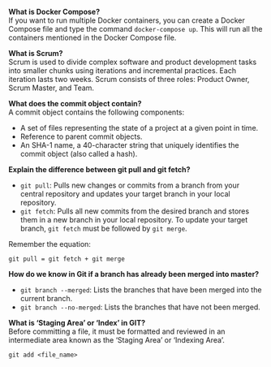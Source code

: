 **What is Docker Compose?**  
If you want to run multiple Docker containers, you can create a Docker Compose file and type the command `docker-compose up`. This will run all the containers mentioned in the Docker Compose file.

**What is Scrum?**  
Scrum is used to divide complex software and product development tasks into smaller chunks using iterations and incremental practices. Each iteration lasts two weeks. Scrum consists of three roles: Product Owner, Scrum Master, and Team.

**What does the commit object contain?**  
A commit object contains the following components:
- A set of files representing the state of a project at a given point in time.
- Reference to parent commit objects.
- An SHA-1 name, a 40-character string that uniquely identifies the commit object (also called a hash).

**Explain the difference between git pull and git fetch?**  
- `git pull`: Pulls new changes or commits from a branch from your central repository and updates your target branch in your local repository.
- `git fetch`: Pulls all new commits from the desired branch and stores them in a new branch in your local repository. To update your target branch, `git fetch` must be followed by `git merge`. 

Remember the equation:
```
git pull = git fetch + git merge
```


**How do we know in Git if a branch has already been merged into master?**  
- `git branch --merged`: Lists the branches that have been merged into the current branch.
- `git branch --no-merged`: Lists the branches that have not been merged.

**What is ‘Staging Area’ or ‘Index’ in GIT?**  
Before committing a file, it must be formatted and reviewed in an intermediate area known as the ‘Staging Area’ or ‘Indexing Area’.

```
git add <file_name>
```
